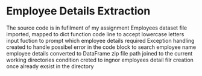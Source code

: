 # Employee Details Extraction
The source code is in fufilment of my assignment
Employees dataset file imported, mapped to dict
function code line to accept lowercase letters 
input fuction to prompt which employee details required 
Exception handling created to handle possibel error in the code block to search employee name 
employee details converted to DataFrame
zip file path joined to the current working directories 
condition creted to ingnor employees detail filr creation once already exsist in the directory
